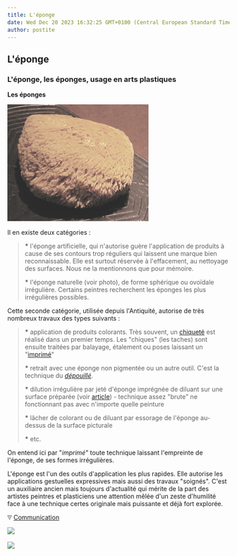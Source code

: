 ```yaml
---
title: L'éponge
date: Wed Dec 20 2023 16:32:25 GMT+0100 (Central European Standard Time)
author: postite
---
```


## L'éponge
### L'éponge, les éponges, usage en arts plastiques
 **Les éponges**

![](images/eponge.jpg)

Il en existe deux catégories :

> **\*** l'éponge artificielle, qui n'autorise guère l'application de produits à cause de ses contours trop réguliers qui laissent une marque bien reconnaissable. Elle est surtout réservée à l'effacement, au nettoyage des surfaces. Nous ne la mentionnons que pour mémoire.
> 
> **\*** l'éponge naturelle (voir photo), de forme sphérique ou ovoïdale irrégulière. Certains peintres recherchent les éponges les plus irrégulières possibles.

Cette seconde catégorie, utilisée depuis l'Antiquité, autorise de très nombreux travaux des types suivants :

> **\*** application de produits colorants. Très souvent, un [chiqueté](chiquetis.html) est réalisé dans un premier temps. Les "chiques" (les taches) sont ensuite traitées par balayage, étalement ou poses laissant un "[imprimé](eponge.html#imprime)"
> 
> **\*** retrait avec une éponge non pigmentée ou un autre outil. C'est la technique du _[dépouillé](depouille.html)_.
> 
> **\*** dilution irrégulière par jeté d'éponge imprégnée de diluant sur une surface préparée (voir [article](surfacespreparees.html)) - technique assez "brute" ne fonctionnant pas avec n'importe quelle peinture
> 
> **\*** lâcher de colorant ou de diluant par essorage de l'éponge au-dessus de la surface picturale
> 
> **\*** etc.

On entend ici par "_imprimé_" toute technique laissant l'empreinte de l'éponge, de ses formes irrégulières.

L'éponge est l'un des outils d'application les plus rapides. Elle autorise les applications gestuelles expressives mais aussi des travaux "soignés". C'est un auxiliaire ancien mais toujours d'actualité qui mérite de la part des artistes peintres et plasticiens une attention mêlée d'un zeste d'humilité face à une technique certes originale mais puissante et déjà fort explorée.



![](images/flechebas.gif) [Communication](http://www.artrealite.com/annonceurs.htm) 

[![](https://cbonvin.fr/sites/regie.artrealite.com/visuels/campagne1.png)](index-2.html#20131014)

![](https://cbonvin.fr/sites/regie.artrealite.com/visuels/campagne2.png)